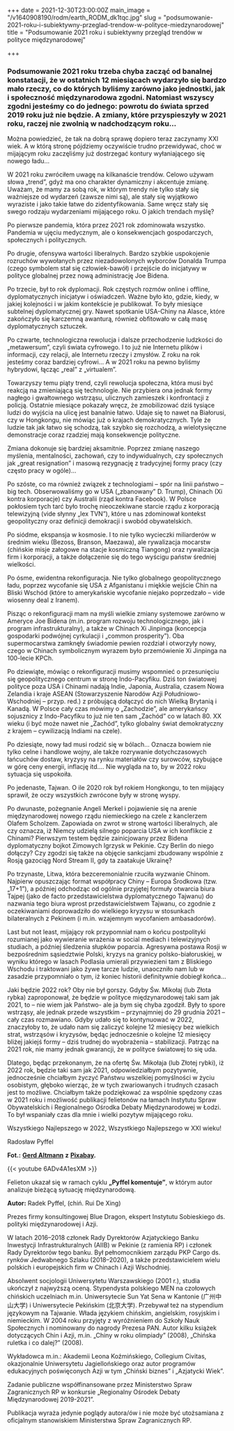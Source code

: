 +++
date = 2021-12-30T23:00:00Z
main_image = "/v1640908190/rodm/earth_RODM_dk1tqc.jpg"
slug = "podsumowanie-2021-roku-i-subiektywny-przeglad-trendow-w-polityce-miedzynarodowej"
title = "Podsumowanie 2021 roku i subiektywny przegląd trendów w polityce międzynarodowej"

+++
### **Podsumowanie 2021 roku trzeba chyba zacząć od banalnej konstatacji, że w ostatnich 12 miesiącach wydarzyło się bardzo mało rzeczy, co do których byliśmy zarówno jako jednostki, jak i społeczność międzynarodowa zgodni. Natomiast wszyscy zgodni jesteśmy co do jednego: powrotu do świata sprzed 2019 roku już nie będzie. A zmiany, które przyspieszyły w 2021 roku, raczej nie zwolnią w nadchodzącym roku…**

Można powiedzieć, że tak na dobrą sprawę dopiero teraz zaczynamy XXI wiek. A w którą stronę pójdziemy oczywiście trudno przewidywać, choć w mijającym roku zaczęliśmy już dostrzegać kontury wyłaniającego się nowego ładu…

W 2021 roku zwróciłem uwagę na kilkanaście trendów. Celowo używam słowa „trend”, gdyż ma ono charakter dynamiczny i akcentuje zmianę. Uważam, że mamy za sobą rok, w którym trendy nie tylko stały się ważniejsze od wydarzeń (zawsze nimi są), ale stały się wyjątkowo wyraziste i jako takie łatwe do zidentyfikowania. Same wręcz stały się swego rodzaju wydarzeniami mijającego roku. O jakich trendach myślę?

Po pierwsze pandemia, która przez 2021 rok zdominowała wszystko. Pandemia w ujęciu medycznym, ale o konsekwencjach gospodarczych, społecznych i politycznych.

Po drugie, ofensywa wartości liberalnych. Bardzo szybkie uspokojenie rozruchów wywołanych przez niezadowolonych wyborców Donalda Trumpa (czego symbolem stał się człowiek-bawół) i przejście do inicjatywy w polityce globalnej przez nową administrację Joe Bidena.

Po trzecie, był to rok dyplomacji. Rok częstych rozmów online i offline, dyplomatycznych inicjatyw i oświadczeń. Ważne było kto, gdzie, kiedy, w jakiej kolejności i w jakim kontekście je publikował. To były miesiące subtelnej dyplomatycznej gry. Nawet spotkanie USA-Chiny na Alasce, które zakończyło się karczemną awanturą, również obfitowało w całą masę dyplomatycznych sztuczek.

Po czwarte, technologiczna rewolucja i dalsze przechodzenie ludzkości do „metawersum”, czyli świata cyfrowego. I to już nie Internetu plików i informacji, czy relacji, ale Internetu rzeczy i zmysłów. Z roku na rok jesteśmy coraz bardziej cyfrowi… A w 2021 roku na pewno byliśmy hybrydowi, łącząc „real” z „virtualem”.

Towarzyszy temu piąty trend, czyli rewolucja społeczna, która musi być reakcją na zmieniającą się technologie. Nie przybiera ona jednak formy nagłego i gwałtownego wstrząsu, ulicznych zamieszek i konfrontacji z policją. Ostatnie miesiące pokazały wręcz, że zmobilizować dziś tysiące ludzi do wyjścia na ulicę jest banalnie łatwo. Udaje się to nawet na Białorusi, czy w Hongkongu, nie mówiąc już o krajach demokratycznych. Tyle że ludzie tak jak łatwo się schodzą, tak szybko się rozchodzą, a wielotysięczne demonstracje coraz rzadziej mają konsekwencje polityczne.

Zmiana dokonuje się bardziej aksamitnie. Poprzez zmianę naszego myślenia, mentalności, zachowań, czy to indywidualnych, czy społecznych jak „great resignation” i masową rezygnację z tradycyjnej formy pracy (czy często pracy w ogóle)…

Po szóste, co ma również związek z technologiami – spór na linii państwo – big tech. Obserwowaliśmy go w USA („zbanowany” D. Trump), Chinach (Xi kontra korporacje) czy Australii (rząd kontra Facebook). W Polsce pokłosiem tych tarć było trochę nieoczekiwane starcie rządu z korporacją telewizyjną (vide słynny „lex TVN”), które u nas zdominował kontekst geopolityczny oraz definicji demokracji i swobód obywatelskich.

Po siódme, ekspansja w kosmosie. I to nie tylko wycieczki miliarderów w średnim wieku (Bezoss, Branson, Maezawa), ale rywalizacja mocarstw (chińskie misje załogowe na stacje kosmiczną Tiangong) oraz rywalizacja firm i korporacji, a także dołączenie się do tego wyścigu państw średniej wielkości.

Po ósme, ewidentna rekonfiguracja. Nie tylko globalnego geopolitycznego ładu, poprzez wycofanie się USA z Afganistanu i miękkie wejście Chin na Bliski Wschód (które to amerykańskie wycofanie niejako poprzedzało – vide wiosenny deal z Iranem).

Pisząc o rekonfiguracji mam na myśli wielkie zmiany systemowe zarówno w Ameryce Joe Bidena (m.in. program rozwoju technologicznego, jak i program infrastrukturalny), a także w Chinach Xi Jinpinga (koncepcja gospodarki podwójnej cyrkulacji i „common prosperity”). Oba supermocarstwa zamknęły świadomie pewien rozdział i otworzyły nowy, czego w Chinach symbolicznym wyrazem było przemówienie Xi Jinpinga na 100-lecie KPCh.

Po dziewiąte, mówiąc o rekonfiguracji musimy wspomnieć o przesunięciu się geopolitycznego centrum w stronę Indo-Pacyfiku. Dziś ton światowej polityce poza USA i Chinami nadają Indie, Japonia, Australia, czasem Nowa Zelandia i kraje ASEAN (Stowarzyszenie Narodów Azji Południowo-Wschodniej – przyp. red.) z próbującą dołączyć do nich Wielką Brytanią i Kanadą. W Polsce cały czas mówimy o „Zachodzie”, ale amerykańscy sojusznicy z Indo-Pacyfiku to już nie ten sam „Zachód” co w latach 80. XX wieku (i być może nawet nie „Zachód”, tylko globalny świat demokratyczny z krajem – cywilizacją Indiami na czele).

Po dziesiąte, nowy ład musi rodzić się w bólach… Oznacza bowiem nie tylko celne i handlowe wojny, ale także rozrywanie dotychczasowych łańcuchów dostaw, kryzysy na rynku materiałów czy surowców, szybujące w górę ceny energii, inflację itd.… Nie wygląda na to, by w 2022 roku sytuacja się uspokoiła.

Po jedenaste, Tajwan. O ile 2020 rok był rokiem Hongkongu, to ten mijający sprawił, że oczy wszystkich zwrócone były w stronę wyspy.

Po dwunaste, pożegnanie Angeli Merkel i pojawienie się na arenie międzynarodowej nowego rządu niemieckiego na czele z kanclerzem Olafem Scholzem. Zapowiada on zwrot w stronę wartości liberalnych, ale czy oznacza, iż Niemcy udzielą silnego poparcia USA w ich konflikcie z Chinami? Pierwszym testem będzie zainicjowany przez Bidena dyplomatyczny bojkot Zimowych Igrzysk w Pekinie. Czy Berlin do niego dołączy? Czy zgodzi się także na objęcie sankcjami zbudowany wspólnie z Rosją gazociąg Nord Stream II, gdy ta zaatakuje Ukrainę?

Po trzynaste, Litwa, która bezceremonialnie rzuciła wyzwanie Chinom. Najpierw opuszczając format współpracy Chiny – Europa Środkowa (tzw. „17+1”), a później odchodząc od ogólnie przyjętej formuły otwarcia biura Tajpej (jako de facto przedstawicielstwa dyplomatycznego Tajwanu) do nazwania tego biura wprost przedstawicielstwem Tajwanu, co zgodnie z oczekiwaniami doprowadziło do wielkiego kryzysu w stosunkach bilateralnych z Pekinem (i m.in. wzajemnym wycofaniem ambasadorów).

Last but not least, mijający rok przypomniał nam o końcu postpolityki rozumianej jako wywieranie wrażenia w social mediach i telewizyjnych studiach, a później śledzenia słupków poparcia. Agresywna postawa Rosji w bezpośrednim sąsiedztwie Polski, kryzys na granicy polsko-białoruskiej, w wyniku którego w lasach Podlasia umierali przywiezieni tam z Bliskiego Wschodu i traktowani jako żywe tarcze ludzie, unaoczniło nam lub w zasadzie przypomniało o tym, iż koniec historii definitywnie dobiegł końca…

Jaki będzie 2022 rok? Oby nie był gorszy. Gdyby Św. Mikołaj (lub Złota rybka) zaproponował, że będzie w polityce międzynarodowej taki sam jak 2021, to – nie wiem jak Państwo- ale ja bym się chyba zgodził. Były to spore wstrząsy, ale jednak przede wszystkim – przynajmniej do 29 grudnia 2021 – cały czas rozmawiano. Gdyby udało się to kontynuować w 2022, znaczyłoby to, że udało nam się zaliczyć kolejne 12 miesięcy bez wielkich strat, wstrząsów i kryzysów, będąc jednocześnie o kolejne 12 miesięcy bliżej jakiejś formy – dziś trudnej do wyobrażenia – stabilizacji. Patrząc na 2021 rok, nie mamy jednak gwarancji, że w polityce światowej to się uda.

Dlatego, będąc przekonanym, że na ofertę Św. Mikołaja (lub Złotej rybki), iż 2022 rok, będzie taki sam jak 2021, odpowiedziałbym pozytywnie, jednocześnie chciałbym życzyć Państwu wszelkiej pomyślności w życiu osobistym, głęboko wierząc, że w tych zwariowanych i trudnych czasach jest to możliwe. Chciałbym także podziękować za wspólnie spędzony czas w 2021 roku i możliwość publikacji felietonów na łamach Instytutu Spraw Obywatelskich i Regionalnego Ośrodka Debaty Międzynarodowej w Łodzi. To był wspaniały czas dla mnie i wielki pozytyw mijającego roku.

Wszystkiego Najlepszego w 2022, Wszystkiego Najlepszego w XXI wieku!

Radosław Pyffel

**Fot.:** [**Gerd Altmann**](https://pixabay.com/pl/users/geralt-9301/ "https://pixabay.com/pl/users/geralt-9301/") **z** [**Pixabay**](https://pixabay.com/pl/ "https://pixabay.com/pl/")**.** 

{{< youtube 6ADv4A1esXM >}}

Felieton ukazał się w ramach cyklu **„Pyffel komentuje”**, w którym autor analizuje bieżącą sytuację międzynarodową.

**Autor:** Radek Pyffel, (chiń. Rui De Xing)

Prezes firmy konsultingowej Blue Dragon, ekspert Instytutu Sobieskiego ds. polityki międzynarodowej i Azji.

W latach 2016–2018 członek Rady Dyrektorów Azjatyckiego Banku Inwestycji Infrastrukturalnych (AIIB) w Pekinie (z ramienia RP) i członek Rady Dyrektorów tego banku. Był pełnomocnikiem zarządu PKP Cargo ds. rynków Jedwabnego Szlaku (2018–2020), a także przedstawicielem wielu polskich i europejskich firm w Chinach i Azji Wschodniej.

Absolwent socjologii Uniwersytetu Warszawskiego (2001 r.), studia ukończył z najwyższą oceną. Stypendysta polskiego MEN na czołowych chińskich uczelniach m.in. Uniwersytecie Sun Yat Sena w Kantonie (广州中山大学) i Uniwersytecie Pekińskim (北京大学). Przebywał też na stypendium językowym na Tajwanie. Włada językiem chińskim, angielskim, rosyjskim i niemieckim. W 2004 roku przyjęty z wyróżnieniem do Szkoły Nauk Społecznych i nominowany do nagrody Prezesa PAN. Autor kilku książek dotyczących Chin i Azji, m.in. „Chiny w roku olimpiady” (2008), „Chińska ruletka i co dalej?” (2008).

Wykładowca m.in.: Akademii Leona Koźmińskiego, Collegium Civitas, okazjonalnie Uniwersytetu Jagiellońskiego oraz autor programów edukacyjnych poświęconych Azji w tym „Chiński biznes” i „Azjatycki Wiek”.

Zadanie publiczne współfinansowane przez Ministerstwo Spraw Zagranicznych RP w konkursie „Regionalny Ośrodek Debaty Międzynarodowej 2019-2021”.

Publikacja wyraża jedynie poglądy autora/ów i nie może być utożsamiana z oficjalnym stanowiskiem Ministerstwa Spraw Zagranicznych RP.